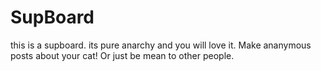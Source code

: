 # SupBoard

this is a supboard. its pure anarchy and you will love it. Make ananymous posts about your cat! Or just be mean to other people.